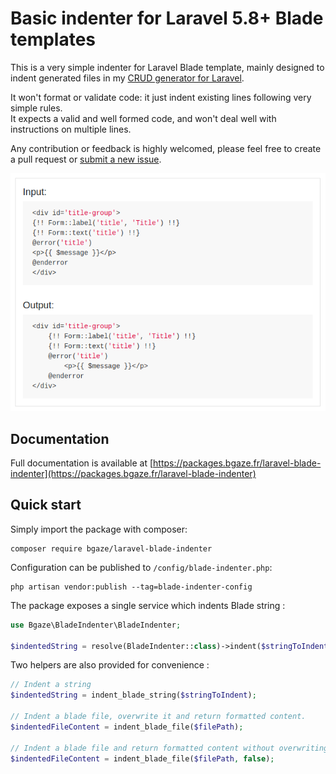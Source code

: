 # Basic indenter for Laravel 5.8+ Blade templates

This is a very simple indenter for Laravel Blade template, mainly designed to indent generated files in my [CRUD generator for Laravel](https://github.com/bgaze/laravel-crud).

It won't format or validate code: it just indent existing lines following very simple rules.  
It expects a valid and well formed code, and won't deal well with instructions on multiple lines.

Any contribution or feedback is highly welcomed, please feel free to create a pull request or [submit a new issue](https://github.com/bgaze/laravel-blade-indenter/issues/new).

<p>
    <img src="./readme.png" alt="Basic indenter for Laravel 5.8+ Blade templates"/>
</p>

## Documentation

Full documentation is available at [https://packages.bgaze.fr/laravel-blade-indenter](https://packages.bgaze.fr/laravel-blade-indenter)

## Quick start

Simply import the package with composer:

```
composer require bgaze/laravel-blade-indenter
```

Configuration can be published to `/config/blade-indenter.php`:

```
php artisan vendor:publish --tag=blade-indenter-config
```

The package exposes a single service which indents Blade string :

```php
use Bgaze\BladeIndenter\BladeIndenter;

$indentedString = resolve(BladeIndenter::class)->indent($stringToIndent);
```

Two helpers are also provided for convenience :

```php
// Indent a string
$indentedString = indent_blade_string($stringToIndent);

// Indent a blade file, overwrite it and return formatted content.
$indentedFileContent = indent_blade_file($filePath);

// Indent a blade file and return formatted content without overwriting.
$indentedFileContent = indent_blade_file($filePath, false);
```
